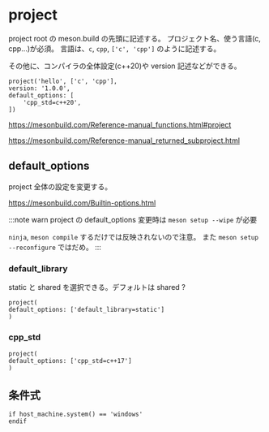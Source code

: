 # project

project root の meson.build の先頭に記述する。
プロジェクト名、使う言語(c, cpp...)が必須。
言語は、`c`, `cpp`, `['c', 'cpp']` のように記述する。

その他に、コンパイラの全体設定(c++20)や version 記述などができる。

```meson title="meson.build"
project('hello', ['c', 'cpp'],
version: '1.0.0',
default_options: [
    'cpp_std=c++20',
])
```

https://mesonbuild.com/Reference-manual_functions.html#project

https://mesonbuild.com/Reference-manual_returned_subproject.html

## default_options

project 全体の設定を変更する。

https://mesonbuild.com/Builtin-options.html

:::note warn
project の default_options 変更時は `meson setup --wipe` が必要

`ninja`, `meson compile` するだけでは反映されないので注意。
また `meson setup --reconfigure` ではだめ。
:::

### default_library
static と shared を選択できる。デフォルトは shared ?

```meson title="meson.build"
project(
default_options: ['default_library=static']
)
```

### cpp_std

```meson title="meson.build"
project(
default_options: ['cpp_std=c++17']
)
```

## 条件式

```meson
if host_machine.system() == 'windows'
endif
```


